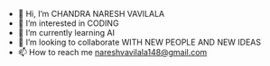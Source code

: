 - 👋 Hi, I’m CHANDRA NARESH VAVILALA
- 👀 I’m interested in CODING
- 🌱 I’m currently learning AI
- 💞️ I’m looking to collaborate WITH NEW PEOPLE AND NEW IDEAS
- 📫 How to reach me nareshvavilala148@gmail.com

<!---
NARESHVAVILALA148/NARESHVAVILALA148 is a ✨ special ✨ repository because its `README.md` (this file) appears on your GitHub profile.
You can click the Preview link to take a look at your changes.
--->
